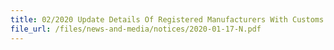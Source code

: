 ```yaml
---
title: 02/2020 Update Details Of Registered Manufacturers With Customs And Cessation Of Hard Copy Manufacturing Cost Statement Submission 
file_url: /files/news-and-media/notices/2020-01-17-N.pdf
---
```

